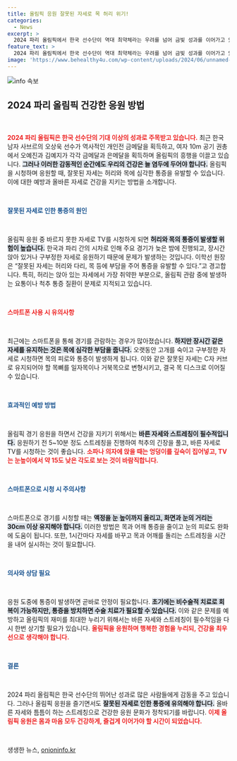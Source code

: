 ```yaml
---
title: 올림픽 응원 잘못된 자세로 목 허리 위기!
categories:
  - News
excerpt: >
  2024 파리 올림픽에서 한국 선수단이 역대 최약체라는 우려를 넘어 금빛 성과를 이어가고 있다. 올림픽 응원 열기에 취한 나머지 잘못된 자세로 인한 건강 문제가 우려된다. 바른 자세와 스트레칭으로 안전하고 즐거운 응원을 갗추자!
feature_text: >
  2024 파리 올림픽에서 한국 선수단이 역대 최약체라는 우려를 넘어 금빛 성과를 이어가고 있다. 올림픽 응원 열기에 취한 나머지 잘못된 자세로 인한 건강 문제가 우려된다. 바른 자세와 스트레칭으로 안전하고 즐거운 응원을 갗추자!
image: 'https://www.behealthy4u.com/wp-content/uploads/2024/06/unnamed-file.png'
---
```


<p><img src="https://www.behealthy4u.com/wp-content/uploads/2024/06/unnamed-file.png" alt="info 속보" /></p>

<h2 data-ke-size="size26">2024 파리 올림픽 건강한 응원 방법</h2>

<p data-ke-size="size16">&nbsp;</p>

<p><b><span style="color: #ee2323;">2024 파리 올림픽은 한국 선수단의 기대 이상의 성과로 주목받고 있습니다.</span></b> 최근 한국 남자 사브르의 오상욱 선수가 역사적인 개인전 금메달을 획득하고, 여자 10m 공기 권총에서 오예진과 김예지가 각각 금메달과 은메달을 획득하며 올림픽의 흥행을 이끌고 있습니다. <b><span style="background-color: #21538527;">그러나 이러한 감동적인 순간에도 우리의 건강은 늘 염두에 두어야 합니다.</span></b> 올림픽을 시청하며 응원할 때, 잘못된 자세는 허리와 목에 심각한 통증을 유발할 수 있습니다. 이에 대한 예방과 올바른 자세로 건강을 지키는 방법을 소개합니다.</p>

<p data-ke-size="size16">&nbsp;</p>

<p><b><span style="color: #1a5490;">잘못된 자세로 인한 통증의 원인</span></b></p>

<p data-ke-size="size16">&nbsp;</p>

<p>올림픽 응원 중 바르지 못한 자세로 TV를 시청하게 되면 <b><span style="background-color: #21538527;">허리와 목의 통증이 발생할 위험이 높습니다.</span></b> 한국과 파리 간의 시차로 인해 주요 경기가 늦은 밤에 진행되고, 장시간 앉아 있거나 구부정한 자세로 응원하기 때문에 문제가 발생하는 것입니다. 이학선 원장은 “잘못된 자세는 허리와 다리, 목 등에 부담을 주어 통증을 유발할 수 있다.”고 경고합니다. 특히, 허리는 앉아 있는 자세에서 가장 취약한 부분으로, 올림픽 관람 중에 발생하는 요통이나 척추 통증 질환이 문제로 지적되고 있습니다.</p>

<p data-ke-size="size16">&nbsp;</p>

<p><b><span style="color: #ee2323;">스마트폰 사용 시 유의사항</span></b></p>

<p data-ke-size="size16">&nbsp;</p>

<p>최근에는 스마트폰을 통해 경기를 관람하는 경우가 많아졌습니다. <b><span style="background-color: #21538527;">하지만 장시간 같은 자세를 유지하는 것은 목에 심각한 부담을 줍니다.</span></b> 오랫동안 고개를 숙이고 구부정한 자세로 시청하면 목의 피로와 통증이 발생하게 됩니다. 이와 같은 잘못된 자세는 C자 커브로 유지되어야 할 목뼈를 일자목이나 거북목으로 변형시키고, 결국 목 디스크로 이어질 수 있습니다.</p>

<p data-ke-size="size16">&nbsp;</p>

<p><b><span style="color: #1a5490;">효과적인 예방 방법</span></b></p>

<p data-ke-size="size16">&nbsp;</p>

<p>올림픽 경기 응원을 하면서 건강을 지키기 위해서는 <b><span style="background-color: #21538527;">바른 자세와 스트레칭이 필수적입니다.</span></b> 응원하기 전 5~10분 정도 스트레칭을 진행하여 척추의 긴장을 풀고, 바른 자세로 TV를 시청하는 것이 좋습니다. <b><span style="color: #ee2323;">소파나 의자에 앉을 때는 엉덩이를 깊숙이 집어넣고, TV는 눈높이에서 약 15도 낮은 각도로 보는 것이 바람직합니다.</span></b></p>

<p data-ke-size="size16">&nbsp;</p>

<p><b><span style="color: #1a5490;">스마트폰으로 시청 시 주의사항</span></b></p>

<p data-ke-size="size16">&nbsp;</p>

<p>스마트폰으로 경기를 시청할 때는 <b><span style="background-color: #21538527;">액정을 눈 높이까지 올리고, 화면과 눈의 거리는 30cm 이상 유지해야 합니다.</span></b> 이러한 방법은 목과 어깨 통증을 줄이고 눈의 피로도 완화에 도움이 됩니다. 또한, 1시간마다 자세를 바꾸고 목과 어깨를 돌리는 스트레칭을 시간을 내어 실시하는 것이 필요합니다.</p>

<p data-ke-size="size16">&nbsp;</p>

<p><strong><span style="color: #1a5490;">의사와 상담 필요</span></strong></p>

<p data-ke-size="size16">&nbsp;</p>

<p>응원 도중에 통증이 발생하면 곧바로 안정이 필요합니다. <b><span style="background-color: #21538527;">초기에는 비수술적 치료로 회복이 가능하지만, 통증을 방치하면 수술 치료가 필요할 수 있습니다.</span></b> 이와 같은 문제를 예방하고 올림픽의 재미를 최대한 누리기 위해서는 바른 자세와 스트레칭이 필수적임을 다시 한번 상기할 필요가 있습니다. <b><span style="color: #ee2323;">올림픽을 응원하며 행복한 경험을 누리되, 건강을 최우선으로 생각해야 합니다.</span></b></p>

<p data-ke-size="size16">&nbsp;</p>

<p><b><span style="color: #1a5490;">결론</span></b></p>

<p data-ke-size="size16">&nbsp;</p>

<p>2024 파리 올림픽은 한국 선수단의 뛰어난 성과로 많은 사람들에게 감동을 주고 있습니다. 그러나 올림픽 응원을 즐기면서도 <b><span style="background-color: #21538527;">잘못된 자세로 인한 통증에 유의해야 합니다.</span></b> 올바른 자세와 틈틈이 하는 스트레칭으로 건강한 응원 문화가 정착되기를 바랍니다. <b><span style="color: #ee2323;">이제 올림픽 응원은 몸과 마음 모두 건강하게, 즐겁게 이어가야 할 시간이 되었습니다.</span></b></p>

<p data-ke-size="size16">&nbsp;</p>
생생한 뉴스, <a href="https://onioninfo.kr" rel="dofollow">onioninfo.kr</a>


